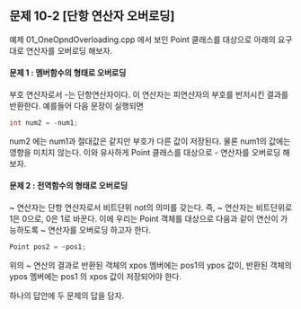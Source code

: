 문제 10-2 [단항 연산자 오버로딩]
---
예제 01_OneOpndOverloading.cpp 에서 보인 Point 클래스를 대상으로 아래의 요구대로 연산자를 오버로딩 해보자.

#### 문제 1 : 멤버함수의 형태로 오버로딩
부호 연산자로서 -는 단항연산자이다. 이 연산자는 피연산자의 부호를 반저시킨 결과를 반환한다. 예를들어 다음 문장이 실행되면
``` C++
int num2 = -num1;
```
num2 에는 num1과 절대값은 같지만 부호가 다른 값이 저장된다. 물론 num1의 값에는 영향을 미치지 않는다. 이와 유사하게 Point 클래스를 대상으로 - 연산자를 오버로딩 해보자.

#### 문제 2 : 전역함수의 형태로 오버로딩
~ 연산자는 단항 연산자로서 비트단위 not의 의미를 갖는다. 즉, ~ 연산자는 비트단위로 1은 0으로, 0은 1로 바꾼다. 이에 우리는 Point 객체를 대상으로 다음과 같이 연산이 가능하도록 ~ 연산자를 오버로딩 하고자 한다.

``` C++
Point pos2 = ~pos1;
```

위의 ~ 연산의 결과로 반환된 객체의 xpos 멤버에는 pos1의 ypos 값이, 반환된 객체의 ypos 멤버에는 pos1 의 xpos 값이 저장되어야 한다.

하나의 답안에 두 문제의 답을 담자.